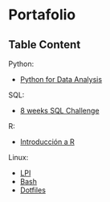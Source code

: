 # Portafolio

## Table Content

Python:
- [Python for Data Analysis](https://github.com/taquero-programador/Data-Analysis/tree/master/Python%20for%20Data%20Analysis)

SQL:
- [8 weeks SQL Challenge](https://github.com/taquero-programador/sql)

R:
- [Introducción a R](https://github.com/taquero-programador/r)

Linux:
- [LPI](https://github.com/taquero-programador/lpi101)
- [Bash](https://github.com/taquero-programador/Bash)
- [Dotfiles](https://github.com/taquero-programador/dotfiles)
